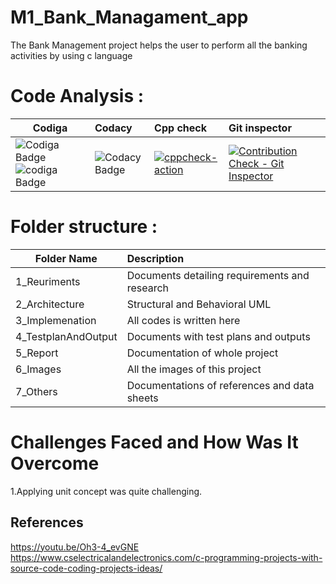 # M1_Bank_Managament_app

 The Bank Management  project helps the user to perform all the banking activities by using c language




# Code Analysis :

|       Codiga     |          Codacy             |       Cpp check       |       Git inspector    |
|-------------------------------|:------------------------------------------|:------------------------------------------------|:-------------------------------|
| ![Codiga Badge](https://api.codiga.io/project/31223/status/svg)  ![codiga Badge](https://api.codiga.io/project/31223/score/svg ) |![Codacy Badge](https://app.codacy.com/project/badge/Grade/42299d7de8e7434cbdda425bd4f935be)| [![cppcheck-action](https://github.com/Lakshmihulkoti/M1_Bank_Managament_app/actions/workflows/windows_c-cpp.yml/badge.svg)](https://github.com/Lakshmihulkoti/M1_Bank_Managament_app/actions/workflows/windows_c-cpp.yml) | [![Contribution Check - Git Inspector](https://github.com/Lakshmihulkoti/M1_Bank_Managament_app/actions/workflows/Git_Inspector.yml/badge.svg)](https://github.com/Lakshmihulkoti/M1_Bank_Managament_app/actions/workflows/Git_Inspector.yml)







# Folder structure :
|     Folder Name               |              Description                  |
|-------------------------------|:------------------------------------------| 
|1_Reuriments	|Documents detailing requirements and research |
|2_Architecture	|Structural and Behavioral UML|
|3_Implemenation|	All codes is written here|
|4_TestplanAndOutput |	Documents with test plans and outputs|
|5_Report|	Documentation of whole project|
|6_Images	| All the images of this project|
| 7_Others  |  Documentations of references and data sheets |


# Challenges Faced and How Was It Overcome
1.Applying unit concept was quite challenging.
 

## References 
https://youtu.be/Oh3-4_evGNE
https://www.cselectricalandelectronics.com/c-programming-projects-with-source-code-coding-projects-ideas/
